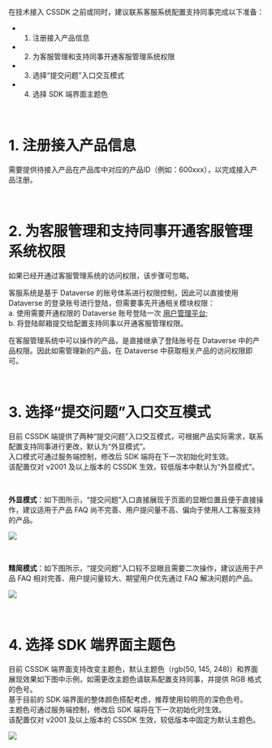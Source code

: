 
在技术接入 CSSDK 之前或同时，建议联系客服系统配置支持同事完成以下准备：

- 1. 注册接入产品信息
- 2. 为客服管理和支持同事开通客服管理系统权限
- 3. 选择“提交问题”入口交互模式
- 4. 选择 SDK 端界面主题色

<br />

# 1. 注册接入产品信息
需要提供待接入产品在产品库中对应的产品ID（例如：600xxx），以完成接入产品注册。

<br />

# 2. 为客服管理和支持同事开通客服管理系统权限
如果已经开通过客服管理系统的访问权限，该步骤可忽略。

客服系统是基于 Dataverse 的账号体系进行权限控制，因此可以直接使用 Dataverse 的登录账号进行登陆，但需要事先开通相关模块权限：  
    a. 使用需要开通权限的 Dataverse 账号登陆一次 [用户管理平台](http://ul.haloapps.com/console/home "Avidly 用户管理平台");  
    b. 将登陆邮箱提交给配置支持同事以开通客服管理权限。


在客服管理系统中可以操作的产品，是直接继承了登陆账号在 Dataverse 中的产品权限。因此如需管理新的产品，在 Dataverse 中获取相关产品的访问权限即可。

<br />

# 3. 选择“提交问题”入口交互模式
目前 CSSDK 端提供了两种“提交问题”入口交互模式，可根据产品实际需求，联系配置支持同事进行更改，默认为“外显模式”。  
入口模式可通过服务端控制，修改后 SDK 端将在下一次初始化时生效。  
该配置仅对 v2001 及以上版本的 CSSDK 生效，较低版本中默认为“外显模式”。

<br />

**外显模式**：如下图所示，“提交问题”入口直接展现于页面的显眼位置且便于直接操作，建议适用于产品 FAQ 尚不完善、用户提问量不高、偏向于使用人工客服支持的产品。

![](http://doc.gamehaus.com/uploads/202101/60115422e255c_60115422.png)

<br />

**精简模式**：如下图所示，“提交问题”入口较不显眼且需要二次操作，建议适用于产品 FAQ 相对完善、用户提问量较大、期望用户优先通过 FAQ 解决问题的产品。

![](http://doc.gamehaus.com/uploads/202101/601154390cb13_60115439.png)


<br />

# 4. 选择 SDK 端界面主题色
目前 CSSDK 端界面支持改变主题色，默认主题色（rgb(50, 145, 248)）和界面展现效果如下图中示例，如需更改主题色请联系配置支持同事，并提供 RGB 格式的色号。  
基于目前的 SDK 端界面的整体颜色搭配考虑，推荐使用较明亮的深色色号。  
主题色可通过服务端控制，修改后 SDK 端将在下一次初始化时生效。  
该配置仅对 v2001 及以上版本的 CSSDK 生效，较低版本中固定为默认主题色。

![](http://doc.gamehaus.com/uploads/202101/6011546c8e076_6011546c.png)

<br />
